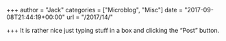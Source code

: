 +++
author = "Jack"
categories = ["Microblog", "Misc"]
date = "2017-09-08T21:44:19+00:00"
url = "/2017/14/"

+++
It is rather nice just typing stuff in a box and clicking the &#8220;Post&#8221; button.
